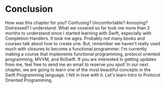 # Conclusion
How was this chapter for you? Confusing? Uncomfortable? Annoying? Distressed? I understand. What we covered so far took me more than 2 months to understand since I started learning with Swift, especially with Completion Handlers. It took me ages. Probably not many books and courses talk about how to create one. But, remember we haven't really used much with closures to become a functional programmer. I'm currently making a course that implements functional programming, protocol oriented programming, MVVM, and RxSwift. If you are interested in getting updates from me, feel free to send me an email to reserve you spot! In our next chapter, we are going to learn one of the most beautiful concepts in the Swift Programming language. I fell in love with it. Let's learn Intro to Protocol Oriented Programming.
